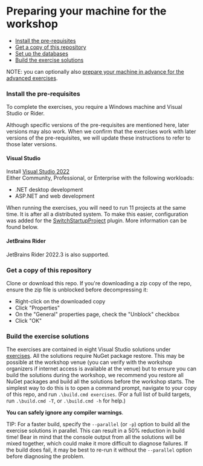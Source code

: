 # Preparing your machine for the workshop

- [Install the pre-requisites](#install-the-pre-requisites)
- [Get a copy of this repository](#get-a-copy-of-this-repository)
- [Set up the databases](#set-up-the-databases)
- [Build the exercise solutions](#build-the-exercise-solutions)

NOTE: you can optionally also [prepare your machine in advance for the advanced exercises](#preparing-your-machine-for-the-advanced-exercises).

### Install the pre-requisites

To complete the exercises, you require a Windows machine and Visual Studio or Rider.

Although specific versions of the pre-requisites are mentioned here, later versions may also work. When we confirm that the exercises work with later versions of the pre-requisites, we will update these instructions to refer to those later versions.

#### Visual Studio

Install [Visual Studio 2022](https://www.visualstudio.com)  
Either Community, Professional, or Enterprise with the following workloads:

- .NET desktop development
- ASP.NET and web development

When running the exercises, you will need to run 11 projects at the same time. It is after all a distributed system. To make this easier, configuration was added for the [SwitchStartupProject](https://marketplace.visualstudio.com/items?itemName=vs-publisher-141975.SwitchStartupProjectForVS2022) plugin. More information can be found below.

#### JetBrains Rider

JetBrains Rider 2022.3 is also supported.

### Get a copy of this repository

Clone or download this repo. If you're downloading a zip copy of the repo, ensure the zip file is unblocked before decompressing it:

- Right-click on the downloaded copy
- Click "Properties"
- On the "General" properties page, check the "Unblock" checkbox
- Click "OK"

### Build the exercise solutions

The exercises are contained in eight Visual Studio solutions under [exercises](exercises). All the solutions require NuGet package restore. This may be possible at the workshop venue (you can verify with the workshop organizers if internet access is available at the venue) but to ensure you can build the solutions during the workshop, we recommend you restore all NuGet packages and build all the solutions before the workshop starts. The simplest way to do this is to open a command prompt, navigate to your copy of this repo, and run `.\build.cmd exercises`. (For a full list of build targets, run `.\build.cmd -T`, or `.\build.cmd -h` for help.)

**You can safely ignore any compiler warnings**.

TIP: For a faster build, specify the `--parallel` (or `-p`) option to build all the exercise solutions in parallel. This can result in a 50% reduction in build time! Bear in mind that the console output from all the solutions will be mixed together, which could make it more difficult to diagnose failures. If the build does fail, it may be best to re-run it without the `--parallel` option before diagnosing the problem.